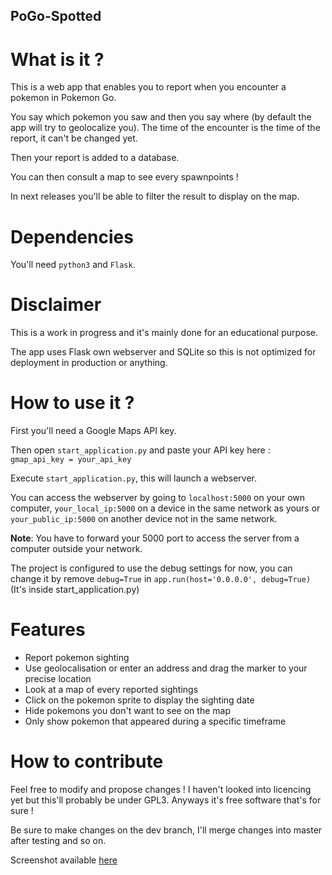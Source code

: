 PoGo-Spotted
-------------

What is it ?
============

This is a web app that enables you to report when you encounter a
pokemon in Pokemon Go.

You say which pokemon you saw and then you say where (by default the
app will try to geolocalize you). The time of the encounter is the time
of the report, it can't be changed yet.

Then your report is added to a database.

You can then consult a map to see every spawnpoints !

In next releases you'll be able to filter the result to display on the map.

Dependencies
==============

You'll need `python3` and `Flask`.

Disclaimer
==========

This is a work in progress and it's mainly done for an educational
purpose.

The app uses Flask own webserver and SQLite so this is not optimized
for deployment in production or anything.

How to use it ?
=================

First you'll need a Google Maps API key.

Then open `start_application.py` and paste your API key here :
`gmap_api_key = your_api_key`

Execute `start_application.py`, this will launch a webserver.

You can access the webserver by going to `localhost:5000` on your own
computer, `your_local_ip:5000` on a device in the same network
as yours or `your_public_ip:5000` on another device not in the same
network.

**Note**: You have to forward your 5000 port to access the server from a computer outside your network.

The project is configured to use the debug settings for now, you can
change it by remove `debug=True` in `app.run(host='0.0.0.0', debug=True)` (It's inside start_application.py)

Features
=========

* Report pokemon sighting
* Use geolocalisation or enter an address and drag the marker to your precise location
* Look at a map of every reported sightings
* Click on the pokemon sprite to display the sighting date
* Hide pokemons you don't want to see on the map
* Only show pokemon that appeared during a specific timeframe


How to contribute
===================

Feel free to modify and propose changes ! I haven't looked into 
licencing yet but this'll probably be under GPL3. Anyways it's free
software that's for sure !

Be sure to make changes on the dev branch, I'll merge changes into 
master after testing and so on.

Screenshot available [here](https://yutsa.github.io/jekyll/update/2016/08/29/pogo-spotted.html)
